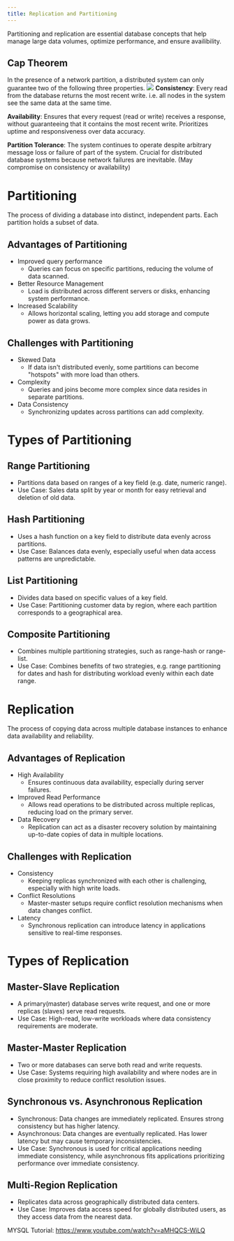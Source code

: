 ```yaml
---
title: Replication and Partitioning
---
```


Partitioning and replication are essential database concepts that help manage large data volumes, optimize performance, and ensure availibility.

## Cap Theorem
In the presence of a network partition, a distributed system can only guarantee two of the following three properties.
![](../attachments/cleanshot-2024-10-31-at-1228142x.png)
**Consistency**: Every read from the database returns the most recent write. i.e. all nodes in the system see the same data at the same time.

**Availability**: Ensures that every request (read or write) receives a response, without guaranteeing that it contains the most recent write. Prioritizes uptime and responsiveness over data accuracy.

**Partition Tolerance**: The system continues to operate despite arbitrary message loss or failure of part of the system. Crucial for distributed database systems because network failures are inevitable. (May compromise on consistency or availability)
# Partitioning
The process of dividing a database into distinct, independent parts. Each partition holds a subset of data.

## Advantages of Partitioning
- Improved query performance
	- Queries can focus on specific partitions, reducing the volume of data scanned.
- Better Resource Management
	- Load is distributed across different servers or disks, enhancing system performance.
- Increased Scalability
	- Allows horizontal scaling, letting you add storage and compute power as data grows.

## Challenges with Partitioning
- Skewed Data
	- If data isn't distributed evenly, some partitions can become "hotspots" with more load than others.
- Complexity
	- Queries and joins become more complex since data resides in separate partitions.
- Data Consistency
	- Synchronizing updates across partitions can add complexity.

# Types of Partitioning

## Range Partitioning
- Partitions data based on ranges of a key field (e.g. date, numeric range).
- Use Case: Sales data split by year or month for easy retrieval and deletion of old data.
## Hash Partitioning
- Uses a hash function on a key field to distribute data evenly across partitions.
- Use Case: Balances data evenly, especially useful when data access patterns are unpredictable.

## List Partitioning
- Divides data based on specific values of a key field.
- Use Case: Partitioning customer data by region, where each partition corresponds to a geographical area.

## Composite Partitioning
- Combines multiple partitioning strategies, such as range-hash or range-list.
- Use Case: Combines benefits of two strategies, e.g. range partitioning for dates and hash for distributing workload evenly within each date range.

# Replication
The process of copying data across multiple database instances to enhance data availability and reliability.
## Advantages of Replication
- High Availability
	- Ensures continuous data availability, especially during server failures.
- Improved Read Performance
	- Allows read operations to be distributed across multiple replicas, reducing load on the primary server.
- Data Recovery
	- Replication can act as a disaster recovery solution by maintaining up-to-date copies of data in multiple locations.

## Challenges with Replication
- Consistency
	- Keeping replicas synchronized with each other is challenging, especially with high write loads.
- Conflict Resolutions
	- Master-master setups require conflict resolution mechanisms when data changes conflict.
- Latency
	- Synchronous replication can introduce latency in applications sensitive to real-time responses.

# Types of Replication

## Master-Slave Replication
- A primary(master) database serves write request, and one or more replicas (slaves) serve read requests.
- Use Case: High-read, low-write workloads where data consistency requirements are moderate.
## Master-Master Replication
- Two or more databases can serve both read and write requests.
 - Use Case: Systems requiring high availability and where nodes are in close proximity to reduce conflict resolution issues.
## Synchronous vs. Asynchronous Replication
- Synchronous: Data changes are immediately replicated. Ensures strong consistency but has higher latency.
- Asynchronous: Data changes are eventually replicated. Has lower latency but may cause temporary inconsistencies.
- Use Case: Synchronous is used for critical applications needing immediate consistency, while asynchronous fits applications prioritizing performance over immediate consistency.
## Multi-Region Replication
- Replicates data across geographically distributed data centers.
- Use Case: Improves data access speed for globally distributed users, as they access data from the nearest data.

MYSQL Tutorial: https://www.youtube.com/watch?v=aMHQCS-WiLQ
